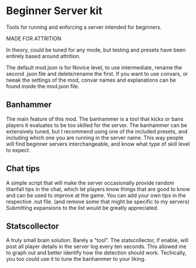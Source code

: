 # Beginner Server kit

Tools for running and enforcing a server intended for beginners.

MADE FOR ATTRITION

In theory, could be tuned for any mode, but testing and presets have been entirely based around attrition.

The default mod.json is for Novice level, to use intermediate, rename the second .json file and delete/rename the first. If you want to use convars, or tweak the settings of the mod, convar names and explanations can be found inside the mod.json file.

## Banhammer

The main feature of this mod. The banhammer is a tool that kicks or bans players it evaluates to be too skilled for the server. The banhammer can be extensively tuned, but I recommend using one of the included presets, and including which one you are running in the server name. This way people will find beginner servers interchangeable, and know what type of skill level to expect.

## Chat tips

A simple script that will make the server occasionally provide random titanfall tips in the chat, which let players know things that are good to know and can be used to improve at the game. You can add your own tips in the respective .nut file. (and remove some that might be specific to my servers) Submitting expansions to the list would be greatly appreciated.

## Statscollector

A truly small brain solution. Barely a "tool". The statscollector, if enable, will post all player details in the server log every ten seconds. This allowed me to graph out and better identify how the detection should work. Techically, you too could use it to tune the banhammer to your liking.
